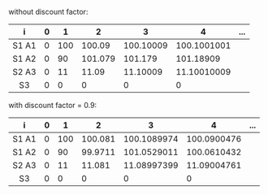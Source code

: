 without discount factor:

|   i   | 0 | 1   | 2       | 3         | 4           | ... |  
|:-----:|---|-----|---------|-----------|-------------|-----|
| S1 A1 | 0 | 100 | 100.09  | 100.10009 | 100.1001001 |     |
| S1 A2 | 0 | 90  | 101.079 | 101.179   | 101.18909   |     |
| S2 A3 | 0 | 11  | 11.09   | 11.10009  | 11.10010009 |     |
|  S3   | 0 | 0   | 0       | 0         | 0           |     |

with discount factor = 0.9:

|   i   | 0 | 1   | 2       | 3           | 4           | ... |  
|:-----:|---|-----|---------|-------------|-------------|-----|
| S1 A1 | 0 | 100 | 100.081 | 100.1089974 | 100.0900476 |     |
| S1 A2 | 0 | 90  | 99.9711 | 101.0529011 | 100.0610432 |     |
| S2 A3 | 0 | 11  | 11.081  | 11.08997399 | 11.09004761 |     |
|  S3   | 0 | 0   | 0       | 0           | 0           |     |
